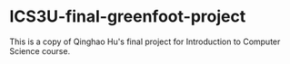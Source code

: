 # ICS3U-final-greenfoot-project
This is a copy of Qinghao Hu's final project for Introduction to Computer Science course. 
